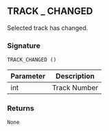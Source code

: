 ## TRACK \_  CHANGED

Selected track has changed.


### Signature

`TRACK_CHANGED ()`


| Parameter | Description |
| --- | --- |
| int | Track Number |


### Returns

`None`